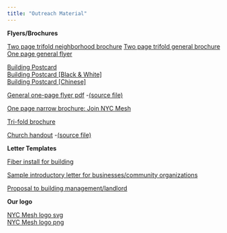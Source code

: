 ```yaml
---
title: "Outreach Material"
---
```


**Flyers/Brochures**

[Two page trifold neighborhood brochure](https://docs.google.com/presentation/d/1D5idINRhLICwrbWa7w5Y5l_9wgV19KWEMIOoqrkXk8E/edit?usp=sharing)
[Two page trifold general brochure](Brochure.pdf)  
[One page general flyer](Priorities-One-Pager.pdf)  

[Building Postcard](flyer.jpg)  
[Building Postcard [Black & White]](flyer-bw.jpg)  
[Building Postcard [Chinese]](flyer-chinese.jpg)

[General one-page flyer pdf](leaflet-bw.pdf) -[(source file)](leaflet-rtfd.zip)

[One page narrow brochure: Join NYC Mesh](NYC_Mesh_Brochure_02.jpg)

[Tri-fold brochure](meshmail.pdf)

[Church handout](church.pdf) -[(source file)](https://docs.google.com/document/d/1duBRyzncVxuODrXyH7ooDki2LEmwcyuOtkZJjcC3loo/edit?usp=sharing)

**Letter Templates**

[Fiber install for building](https://docs.google.com/document/d/1UTLYMidNWN3XWmzXjnmfF_zHWAyIOqoDm1BtRGWhfoQ/edit?usp=sharing)

[Sample introductory letter for businesses/community organizations](https://docs.google.com/document/d/1_BNWaigV6LNK3PMdgQ8bhw6EDUueLUpRGxrPGZjyl2o/edit?usp=sharing)

[Proposal to building management/landlord](https://docs.google.com/document/d/1hmB5p-Zebi5frNimiwAoC7E-nAoWJGc49R2tNQW010Q/edit?usp=sharing)

**Our logo**

[NYC Mesh logo svg](logo.svg)  
[NYC Mesh logo png](logo.png)
